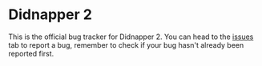 # Didnapper 2

This is the official bug tracker for Didnapper 2. You can head to the [issues](https://github.com/PoisDesu/Didnapper-2/issues) tab to report a bug, remember to check if your bug hasn't already been reported first.
